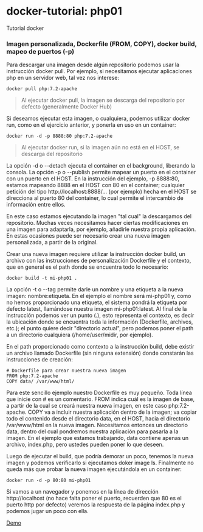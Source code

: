 # docker-tutorial: php01
Tutorial docker

### Imagen personalizada, Dockerfile (FROM, COPY), docker build, mapeo de puertos (-p)

Para descargar una imagen desde algún repositorio podemos usar la instrucción docker pull. Por ejemplo, si necesitamos ejecutar aplicaciones php en un servidor web, tal vez nos interese:

`docker pull php:7.2-apache`

> Al ejecutar docker pull, la imagen se descarga del repositorio por defecto (generalmente Docker Hub)

Si deseamos ejecutar esta imagen, o cualquiera, podemos utilizar docker run, como en el ejercicio anterior, y ponerla en uso en un container:

`docker run -d -p 8888:80 php:7.2-apache`

> Al ejecutar docker run, si la imagen aún no está en el HOST, se descarga del repositorio

La opción -d o --detach ejecuta el container en el background, liberando la consola. La opción -p o --publish permite mapear un puerto en el container con un puerto en el HOST. En la instrucción del ejemplo, -p 8888:80, estamos mapeando 8888 en el HOST con 80 en el container; cualquier petición del tipo http://localhost:8888/... (por ejemplo) hecha en el HOST se direcciona al puerto 80 del container, lo cual permite el intercambio de información entre ellos.

En este caso estamos ejecutando la imagen "tal cual" la descargamos del repositorio. Muchas veces necesitamos hacer ciertas modificaciones en una imagen para adaptarla, por ejemplo, añadirle nuestra propia aplicación. En estas ocasiones puede ser necesario crear una nueva imagen personalizada, a partir de la original.

Crear una nueva imagen requiere utilizar la instrucción docker build, un archivo con las instrucciones de personalización Dockerfile y el contexto, que en general es el path donde se encuentra todo lo necesario:

`docker build -t mi-php01 .`

La opción -t o --tag permite darle un nombre y una etiqueta a la nueva imagen: nombre:etiqueta. En el ejemplo el nombre será mi-php01 y, como no hemos proporcionado una etiqueta, el sistema pondrá la etiqueta por defecto latest, llamándose nuestra imagen mi-php01:latest. Al final de la instrucción podemos ver un punto (.), esto representa el contexto, es decir la ubicación donde se encuentra toda la información (Dockerfile, archivos, etc.); el punto quiere decir "directorio actual", pero podemos poner el path a un directorio cualquiera (/home/user/midir, por ejemplo).

En el path proporcionado como contexto a la instrucción build, debe existir un archivo llamado Dockerfile (sin ninguna extensión) donde constarán las instrucciones de creación:

```
# Dockerfile para crear nuestra nueva imagen
FROM php:7.2-apache
COPY data/ /var/www/html/
```

Para este sencillo ejemplo nuestro Dockerfile es muy pequeño. Toda línea que inicie con # es un comentario. FROM indica cuál es la imagen de base, a partir de la cual se creará nuestra nueva imagen, en este caso php:7.2-apache. COPY va a incluir nuestra aplicación dentro de la imagen; va copiar todo el contenido desde el directorio data, en el HOST, hacia el directorio /var/www/html en la nueva imagen. Necesitamos entonces un directorio data, dentro del cual pondremos nuestra aplicación para pasarla a la imagen. En el ejemplo que estamos trabajando, data contiene apenas un archivo, index.php, pero ustedes pueden poner lo que deseen.

Luego de ejecutar el build, que podría demorar un poco, tenemos la nueva imagen y podemos verificarlo si ejecutamos doker image ls. Finalmente no queda más que probar la nueva imagen ejecutándola en un container:

`docker run -d -p 80:80 mi-php01`

Si vamos a un navegador y ponemos en la línea de dirección http://localhost (no hace falta poner el puerto, recuerden que 80 es el puerto http por defecto) veremos la respuesta de la página index.php y podemos jugar un poco con ella.

[Demo](https://youtu.be/RYz5ar17FR0)
